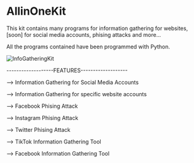 # AllinOneKit
This kit contains many programs for information gathering for websites, [soon] for social media accounts, phising attacks and more...

All the programs contained have been programmed with Python. 


![InfoGatheringKit](https://user-images.githubusercontent.com/94779840/169507769-39e9c122-3ba9-4c68-8429-373c3cfb174f.png)

-------------------FEATURES-------------------

--> Information Gathering for Social Media Accounts

--> Information Gathering for specific website accounts

--> Facebook Phising Attack

--> Instagram Phising Attack

--> Twitter Phising Attack 

--> TikTok Information Gathering Tool

--> Facebook Information Gathering Tool
